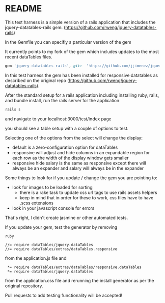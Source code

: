 # README

This test harness is a simple version of a rails application that includes the jquery-datatables-rails gem.
(https://github.com/rweng/jquery-datatables-rails)

In the Gemfile you can specifiy a particular version of the gem

It currently points to my fork of the gem which includes updates to the most recent dataTables files.

```ruby
gem 'jquery-datatables-rails', git:  'https://github.com/jjimenez/jquery-datatables-rails.git'
```

In this test harness the gem has been installed for responsive datatables as described on the original repo (https://github.com/rweng/jquery-datatables-rails).


After the standard setup for a rails application including installing ruby, rails, and bundle install, run the rails server for the application 

```bash
rails s
```

and navigate to your localhost:3000/test/index page

you should see a table setup with a couple of options to test.
  
 Selecting one of the options from the select will change the display:
 * default is a zero-configuration option for dataTables
 * responsive will adjust and hide columns in an expandable region for each row as the width of the display window gets smaller
 * responsive hide salary is the same as responsive except there will always be an expander and salary will always be in the expander
 

Some things to look for if you update / change the gem you are pointing to:

* look for images to be loaded for sorting
    * there is a rake task to update css url tags to use rails assets helpers
    * keep in mind that in order for these to work, css files have to have .scss extensions
* look in your javascript console for errors

That's right, I didn't create jasmine or other automated tests.

If you update your gem, test the generator by removing 

```
ruby

//= require dataTables/jquery.dataTables
//= require dataTables/extras/dataTables.responsive
```

from the application.js file and 

```
 *= require dataTables/extras/dataTables/responsive.dataTables
 *= require dataTables/jquery.dataTables
 ```
 from the application.css file and rerunning the install generator as per the original repository.
 
 Pull requests to add testing functionality will be accepted!
 
 